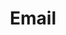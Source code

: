 ---
layout: default
sitemap: false
permalink: /email/
title: Email
redirect_to:  mailto:neilreon+oxy@gmail.com
---